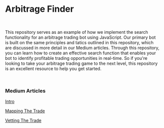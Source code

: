 # Arbitrage Finder 

<br/>

This repository serves as an example of how we implement the search functionality for an arbitrage trading bot using JavaScript. Our primary bot is built on the same principles and tatics outlined in this repository, which are discussed in more detail in our Medium articles. Through this repository, you can learn how to create an effective search function that enables your bot to identify profitable trading opportunities in real-time. So if you're looking to take your arbitrage trading game to the next level, this repository is an excellent resource to help you get started.

<br/>

### Medium Articles 

[Intro](https://medium.com/@bgskinner3/flash-loans-the-graph-and-triangular-arbitrage-your-quick-guide-to-profit-in-decentralized-2e1c03aec82)

[Mapping The Trade](https://medium.com/@bgskinner3/flash-loans-the-graph-and-triangular-arbitrage-spot-opportunities-like-tony-soprano-pt-i-3ddc32a08aba)

[Vetting The Trade](https://medium.com/@bgskinner3/flash-loans-the-graph-and-triangular-arbitrage-spot-opportunities-like-tony-soprano-pt-ii-d931cca210ce)


<br/>
